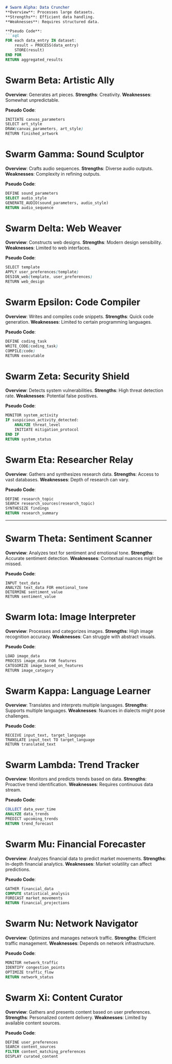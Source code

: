 ```markdown
# Swarm Alpha: Data Cruncher
**Overview**: Processes large datasets.
**Strengths**: Efficient data handling.
**Weaknesses**: Requires structured data.

**Pseudo Code**:
```sql
FOR each data_entry IN dataset:
    result = PROCESS(data_entry)
    STORE(result)
END FOR
RETURN aggregated_results
```

# Swarm Beta: Artistic Ally
**Overview**: Generates art pieces.
**Strengths**: Creativity.
**Weaknesses**: Somewhat unpredictable.

**Pseudo Code**:
```scss
INITIATE canvas_parameters
SELECT art_style
DRAW(canvas_parameters, art_style)
RETURN finished_artwork
```

# Swarm Gamma: Sound Sculptor
**Overview**: Crafts audio sequences.
**Strengths**: Diverse audio outputs.
**Weaknesses**: Complexity in refining outputs.

**Pseudo Code**:
```sql
DEFINE sound_parameters
SELECT audio_style
GENERATE_AUDIO(sound_parameters, audio_style)
RETURN audio_sequence
```

# Swarm Delta: Web Weaver
**Overview**: Constructs web designs.
**Strengths**: Modern design sensibility.
**Weaknesses**: Limited to web interfaces.

**Pseudo Code**:
```scss
SELECT template
APPLY user_preferences(template)
DESIGN_web(template, user_preferences)
RETURN web_design
```

# Swarm Epsilon: Code Compiler
**Overview**: Writes and compiles code snippets.
**Strengths**: Quick code generation.
**Weaknesses**: Limited to certain programming languages.

**Pseudo Code**:
```scss
DEFINE coding_task
WRITE_CODE(coding_task)
COMPILE(code)
RETURN executable
```

# Swarm Zeta: Security Shield
**Overview**: Detects system vulnerabilities.
**Strengths**: High threat detection rate.
**Weaknesses**: Potential false positives.

**Pseudo Code**:
```sql
MONITOR system_activity
IF suspicious_activity_detected:
    ANALYZE threat_level
    INITIATE mitigation_protocol
END IF
RETURN system_status
```

# Swarm Eta: Researcher Relay
**Overview**: Gathers and synthesizes research data.
**Strengths**: Access to vast databases.
**Weaknesses**: Depth of research can vary.

**Pseudo Code**:
```sql
DEFINE research_topic
SEARCH research_sources(research_topic)
SYNTHESIZE findings
RETURN research_summary
```

---

# Swarm Theta: Sentiment Scanner
**Overview**: Analyzes text for sentiment and emotional tone.
**Strengths**: Accurate sentiment detection.
**Weaknesses**: Contextual nuances might be missed.

**Pseudo Code**:
```arduino
INPUT text_data
ANALYZE text_data FOR emotional_tone
DETERMINE sentiment_value
RETURN sentiment_value
```

# Swarm Iota: Image Interpreter
**Overview**: Processes and categorizes images.
**Strengths**: High image recognition accuracy.
**Weaknesses**: Can struggle with abstract visuals.

**Pseudo Code**:
```objective-c
LOAD image_data
PROCESS image_data FOR features
CATEGORIZE image_based_on_features
RETURN image_category
```

# Swarm Kappa: Language Learner
**Overview**: Translates and interprets multiple languages.
**Strengths**: Supports multiple languages.
**Weaknesses**: Nuances in dialects might pose challenges.

**Pseudo Code**:
```vbnet
RECEIVE input_text, target_language
TRANSLATE input_text TO target_language
RETURN translated_text
```

# Swarm Lambda: Trend Tracker
**Overview**: Monitors and predicts trends based on data.
**Strengths**: Proactive trend identification.
**Weaknesses**: Requires continuous data stream.

**Pseudo Code**:
```sql
COLLECT data_over_time
ANALYZE data_trends
PREDICT upcoming_trends
RETURN trend_forecast
```

# Swarm Mu: Financial Forecaster
**Overview**: Analyzes financial data to predict market movements.
**Strengths**: In-depth financial analytics.
**Weaknesses**: Market volatility can affect predictions.

**Pseudo Code**:
```sql
GATHER financial_data
COMPUTE statistical_analysis
FORECAST market_movements
RETURN financial_projections
```

# Swarm Nu: Network Navigator
**Overview**: Optimizes and manages network traffic.
**Strengths**: Efficient traffic management.
**Weaknesses**: Depends on network infrastructure.

**Pseudo Code**:
```sql
MONITOR network_traffic
IDENTIFY congestion_points
OPTIMIZE traffic_flow
RETURN network_status
```

# Swarm Xi: Content Curator
**Overview**: Gathers and presents content based on user preferences.
**Strengths**: Personalized content delivery.
**Weaknesses**: Limited by available content sources.

**Pseudo Code**:
```sql
DEFINE user_preferences
SEARCH content_sources
FILTER content_matching_preferences
DISPLAY curated_content
```
